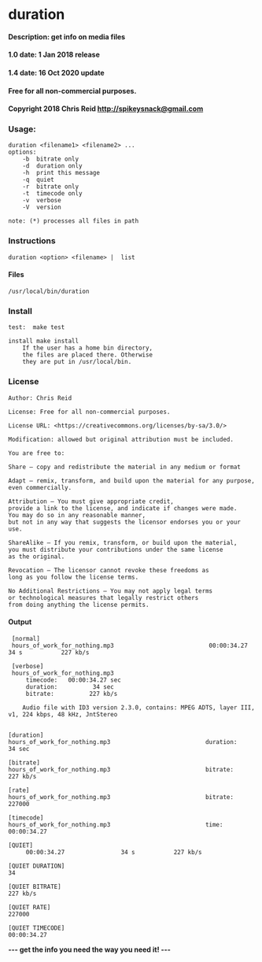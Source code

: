 # duration 

#### Description:  get info on media files


#### 1.0  date:	1 Jan 2018 release 
#### 1.4  date:	16 Oct 2020 update 

#### Free for all non-commercial purposes.
#### Copyright 2018 Chris Reid <http://spikeysnack@gmail.com>

### Usage: 

	duration <filename1> <filename2> ...
	options:
		-b	bitrate only
		-d	duration only
		-h	print this message 
		-q	quiet 
		-r	bitrate only 
		-t	timecode only 
		-v	verbose 
		-V	version 

	note: (*) processes all files in path


### Instructions 

	duration <option> <filename> |  list


#### Files

    /usr/local/bin/duration

   

### Install
	test:  make test

	install make install
	    If the user has a home bin directory,
	    the files are placed there. Otherwise
	    they are put in /usr/local/bin.
			
			
### License
    
    Author: Chris Reid
    
    License: Free for all non-commercial purposes.
    
    License URL: <https://creativecommons.org/licenses/by-sa/3.0/>
    
    Modification: allowed but original attribution must be included.
    
    You are free to:
    
    Share — copy and redistribute the material in any medium or format
    
    Adapt — remix, transform, and build upon the material for any purpose,
    even commercially.
    
    Attribution — You must give appropriate credit,
    provide a link to the license, and indicate if changes were made.
    You may do so in any reasonable manner,
    but not in any way that suggests the licensor endorses you or your use.
    
    ShareAlike — If you remix, transform, or build upon the material,
    you must distribute your contributions under the same license
    as the original.
    
    Revocation — The licensor cannot revoke these freedoms as
    long as you follow the license terms.
    
    No Additional Restrictions — You may not apply legal terms
    or technological measures that legally restrict others
    from doing anything the license permits.


#### Output


     [normal]
     hours_of_work_for_nothing.mp3                     		 00:00:34.27		        34 s	       227 kb/s	
     
     [verbose]
     hours_of_work_for_nothing.mp3                     	
		 timecode:	 00:00:34.27 sec	
		 duration:	        34 sec
		 bitrate:	       227 kb/s

		Audio file with ID3 version 2.3.0, contains: MPEG ADTS, layer III, v1, 224 kbps, 48 kHz, JntStereo


	[duration]
	hours_of_work_for_nothing.mp3                     		duration:	        34 sec

	[bitrate]
	hours_of_work_for_nothing.mp3                     		bitrate:	       227 kb/s

	[rate]
	hours_of_work_for_nothing.mp3                     		bitrate:	    227000

	[timecode]
	hours_of_work_for_nothing.mp3                     		time:		00:00:34.27

	[QUIET]
		 00:00:34.27		        34 s	       227 kb/s	

	[QUIET DURATION]
	34

	[QUIET BITRATE]
	227 kb/s

	[QUIET RATE]
	227000

	[QUIET TIMECODE]
	00:00:34.27




**--- get the info you need the way you need it! ---**
